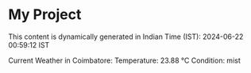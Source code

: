 # My Project

This content is dynamically generated in Indian Time (IST): 2024-06-22 00:59:12 IST


Current Weather in Coimbatore:
Temperature: 23.88 °C
Condition: mist
